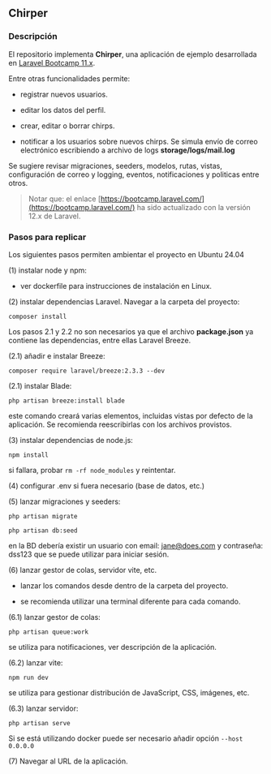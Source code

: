 
## Chirper

  

### Descripción

El repositorio implementa **Chirper**, una aplicación de ejemplo desarrollada en [Laravel Bootcamp 11.x](https://laravel.com/docs/11.x).

  
  

Entre otras funcionalidades permite:

  

- registrar nuevos usuarios.

- editar los datos del perfil.

- crear, editar o borrar chirps.

- notificar a los usuarios sobre nuevos chirps. Se simula envío de correo electrónico escribiendo a archivo de logs **storage/logs/mail.log**

  

Se sugiere revisar migraciones, seeders, modelos, rutas, vistas, configuración de correo y logging, eventos, notificaciones y politicas entre otros.

  
>Notar que:
> el enlace [https://bootcamp.laravel.com/](https://bootcamp.laravel.com/) ha sido actualizado con la versión 12.x de Laravel.

  

### Pasos para replicar

  

Los siguientes pasos permiten ambientar el proyecto en Ubuntu 24.04

  

(1) instalar node y npm:

  

- ver dockerfile para instrucciones de instalación en Linux.

  

(2) instalar dependencias Laravel. Navegar a la carpeta del proyecto:

  

`composer install`

  

Los pasos 2.1 y 2.2 no son necesarios ya que el archivo **package.json** ya contiene las dependencias, entre ellas Laravel Breeze.

  

(2.1) añadir e instalar Breeze:

`composer require laravel/breeze:2.3.3 --dev`

  

(2.1) instalar Blade:

  

`php artisan breeze:install blade`

  

este comando creará varias elementos, incluidas vistas por defecto de la aplicación. Se recomienda reescribirlas con los archivos provistos.

  

(3) instalar dependencias de node.js:

  

`npm install`

  

si fallara, probar `rm -rf node_modules` y reintentar.

  

(4) configurar .env si fuera necesario (base de datos, etc.)

  

(5) lanzar migraciones y seeders:

`php artisan migrate`

`php artisan db:seed`

  

en la BD debería existir un usuario con email: jane@does.com y contraseña: dss123 que se puede utilizar para iniciar sesión.

  
  

(6) lanzar gestor de colas, servidor vite, etc.

  

- lanzar los comandos desde dentro de la carpeta del proyecto.

- se recomienda utilizar una terminal diferente para cada comando.

  

(6.1) lanzar gestor de colas:

  

`php artisan queue:work`

  

se utiliza para notificaciones, ver descripción de la aplicación.

  

(6.2) lanzar vite:

  

`npm run dev`

  

se utiliza para gestionar distribución de JavaScript, CSS, imágenes, etc.

  

(6.3) lanzar servidor:

  

`php artisan serve`

  

Si se está utilizando docker puede ser necesario añadir opción `--host 0.0.0.0`

  

(7) Navegar al URL de la aplicación.